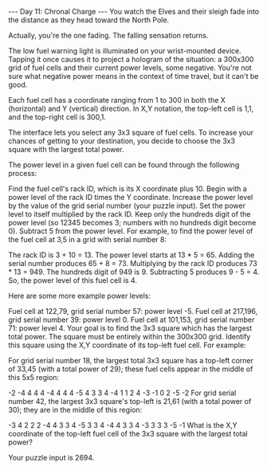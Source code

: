 --- Day 11: Chronal Charge ---
You watch the Elves and their sleigh fade into the distance as they head toward the North Pole.

Actually, you're the one fading. The falling sensation returns.

The low fuel warning light is illuminated on your wrist-mounted device. Tapping it once causes it to project a hologram of the situation: a 300x300 grid of fuel cells and their current power levels, some negative. You're not sure what negative power means in the context of time travel, but it can't be good.

Each fuel cell has a coordinate ranging from 1 to 300 in both the X (horizontal) and Y (vertical) direction. In X,Y notation, the top-left cell is 1,1, and the top-right cell is 300,1.

The interface lets you select any 3x3 square of fuel cells. To increase your chances of getting to your destination, you decide to choose the 3x3 square with the largest total power.

The power level in a given fuel cell can be found through the following process:

Find the fuel cell's rack ID, which is its X coordinate plus 10.
Begin with a power level of the rack ID times the Y coordinate.
Increase the power level by the value of the grid serial number (your puzzle input).
Set the power level to itself multiplied by the rack ID.
Keep only the hundreds digit of the power level (so 12345 becomes 3; numbers with no hundreds digit become 0).
Subtract 5 from the power level.
For example, to find the power level of the fuel cell at 3,5 in a grid with serial number 8:

The rack ID is 3 + 10 = 13.
The power level starts at 13 * 5 = 65.
Adding the serial number produces 65 + 8 = 73.
Multiplying by the rack ID produces 73 * 13 = 949.
The hundreds digit of 949 is 9.
Subtracting 5 produces 9 - 5 = 4.
So, the power level of this fuel cell is 4.

Here are some more example power levels:

Fuel cell at  122,79, grid serial number 57: power level -5.
Fuel cell at 217,196, grid serial number 39: power level  0.
Fuel cell at 101,153, grid serial number 71: power level  4.
Your goal is to find the 3x3 square which has the largest total power. The square must be entirely within the 300x300 grid. Identify this square using the X,Y coordinate of its top-left fuel cell. For example:

For grid serial number 18, the largest total 3x3 square has a top-left corner of 33,45 (with a total power of 29); these fuel cells appear in the middle of this 5x5 region:

-2  -4   4   4   4
-4   4   4   4  -5
 4   3   3   4  -4
 1   1   2   4  -3
-1   0   2  -5  -2
For grid serial number 42, the largest 3x3 square's top-left is 21,61 (with a total power of 30); they are in the middle of this region:

-3   4   2   2   2
-4   4   3   3   4
-5   3   3   4  -4
 4   3   3   4  -3
 3   3   3  -5  -1
What is the X,Y coordinate of the top-left fuel cell of the 3x3 square with the largest total power?

Your puzzle input is 2694.
